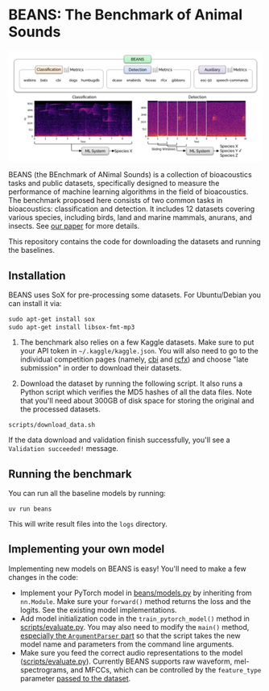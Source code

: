# BEANS: The Benchmark of Animal Sounds

![](./fig_beans.png)

BEANS (the BEnchmark of ANimal Sounds) is a collection of bioacoustics tasks and public datasets, specifically designed to measure the performance of machine learning algorithms in the field of bioacoustics. The benchmark proposed here consists of two common tasks in bioacoustics: classification and detection. It includes 12 datasets covering various species, including birds, land and marine mammals, anurans, and insects. See [our paper](https://arxiv.org/abs/2210.12300) for more details.

This repository contains the code for downloading the datasets and running the baselines.

## Installation

BEANS uses SoX for pre-processing some datasets. For Ubuntu/Debian you can install it via:

```
sudo apt-get install sox
sudo apt-get install libsox-fmt-mp3
```

1. The benchmark also relies on a few Kaggle datasets. Make sure to put your API token in `~/.kaggle/kaggle.json`. You will also need to go to the individual competition pages (namely, [cbi](https://www.kaggle.com/c/birdsong-recognition) and [rcfx](https://www.kaggle.com/c/rfcx-species-audio-detection)) and choose "late submission" in order to download their datasets.

2. Download the dataset by running the following script. It also runs a Python script which verifies the MD5 hashes of all the data files. Note that you'll need about 300GB of disk space for storing the original and the processed datasets.

```
scripts/download_data.sh
```

If the data download and validation finish successfully, you'll see a `Validation succeeded!` message.

## Running the benchmark

You can run all the baseline models by running:

```
uv run beans
```

This will write result files into the `logs` directory.

## Implementing your own model

Implementing new models on BEANS is easy! You'll need to make a few changes in the code:

* Implement your PyTorch model in [beans/models.py](https://github.com/earthspecies/beans/blob/main/beans/models.py) by inheriting from `nn.Module`. Make sure your `forward()` method returns the loss and the logits. See the existing model implementations.
* Add model initialization code in the `train_pytorch_model()` method in [scripts/evaluate.py](https://github.com/earthspecies/beans/blob/main/scripts/evaluate.py#L142). You may also need to modify the `main()` method, [especially the `ArgumentParser` part](https://github.com/earthspecies/beans/blob/main/scripts/evaluate.py#L238) so that the script takes the new model name and parameters from the command line arguments.
* Make sure you feed the correct audio representations to the model ([scripts/evaluate.py](https://github.com/earthspecies/beans/blob/main/scripts/evaluate.py#L265)). Currently BEANS supports raw waveform, mel-spectrograms, and MFCCs, which can be controlled by the `feature_type` parameter [passed to the dataset](https://github.com/earthspecies/beans/blob/main/beans/datasets.py#L103).
